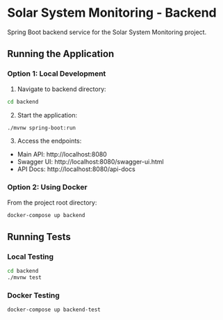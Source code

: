# Solar System Monitoring - Backend

Spring Boot backend service for the Solar System Monitoring project.

## Running the Application

### Option 1: Local Development

1. Navigate to backend directory:

```bash
cd backend
```

2. Start the application:

```bash
./mvnw spring-boot:run
```

3. Access the endpoints:

- Main API: http://localhost:8080
- Swagger UI: http://localhost:8080/swagger-ui.html
- API Docs: http://localhost:8080/api-docs

### Option 2: Using Docker

From the project root directory:

```bash
docker-compose up backend
```

## Running Tests

### Local Testing

```bash
cd backend
./mvnw test
```

### Docker Testing

```bash
docker-compose up backend-test
```
